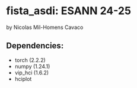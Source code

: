 # fista_asdi: ESANN 24-25
by Nicolas Mil-Homens Cavaco

## Dependencies: 
- torch (2.2.2)
- numpy (1.24.1)
- vip_hci (1.6.2)
- hciplot
